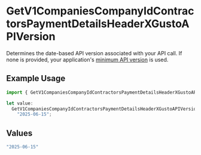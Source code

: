 # GetV1CompaniesCompanyIdContractorsPaymentDetailsHeaderXGustoAPIVersion

Determines the date-based API version associated with your API call. If none is provided, your application's [minimum API version](https://docs.gusto.com/embedded-payroll/docs/api-versioning#minimum-api-version) is used.

## Example Usage

```typescript
import { GetV1CompaniesCompanyIdContractorsPaymentDetailsHeaderXGustoAPIVersion } from "@gusto/embedded-api/models/operations/getv1companiescompanyidcontractorspaymentdetails.js";

let value:
  GetV1CompaniesCompanyIdContractorsPaymentDetailsHeaderXGustoAPIVersion =
    "2025-06-15";
```

## Values

```typescript
"2025-06-15"
```